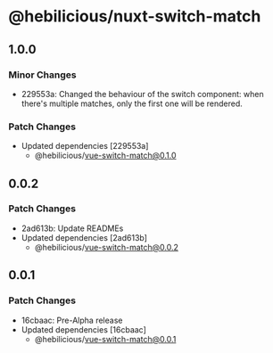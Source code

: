 # @hebilicious/nuxt-switch-match

## 1.0.0

### Minor Changes

- 229553a: Changed the behaviour of the switch component: when there's multiple matches, only the first one will be rendered.

### Patch Changes

- Updated dependencies [229553a]
  - @hebilicious/vue-switch-match@0.1.0

## 0.0.2

### Patch Changes

- 2ad613b: Update READMEs
- Updated dependencies [2ad613b]
  - @hebilicious/vue-switch-match@0.0.2

## 0.0.1

### Patch Changes

- 16cbaac: Pre-Alpha release
- Updated dependencies [16cbaac]
  - @hebilicious/vue-switch-match@0.0.1
